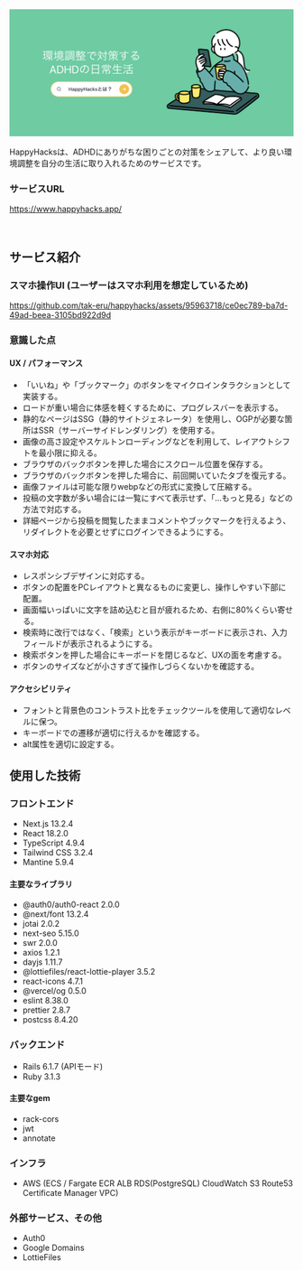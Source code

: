 <img src="./assets/main.png">

HappyHacksは、ADHDにありがちな困りごとの対策をシェアして、より良い環境調整を自分の生活に取り入れるためのサービスです。

### サービスURL
https://www.happyhacks.app/

<br>

## サービス紹介

### スマホ操作UI (ユーザーはスマホ利用を想定しているため)
https://github.com/tak-eru/happyhacks/assets/95963718/ce0ec789-ba7d-49ad-beea-3105bd922d9d

### 意識した点
#### UX / パフォーマンス
- 「いいね」や「ブックマーク」のボタンをマイクロインタラクションとして実装する。
- ロードが重い場合に体感を軽くするために、プログレスバーを表示する。
- 静的なページはSSG（静的サイトジェネレータ）を使用し、OGPが必要な箇所はSSR（サーバーサイドレンダリング）を使用する。
- 画像の高さ設定やスケルトンローディングなどを利用して、レイアウトシフトを最小限に抑える。
- ブラウザのバックボタンを押した場合にスクロール位置を保存する。
- ブラウザのバックボタンを押した場合に、前回開いていたタブを復元する。
- 画像ファイルは可能な限りwebpなどの形式に変換して圧縮する。
- 投稿の文字数が多い場合には一覧にすべて表示せず、「...もっと見る」などの方法で対応する。
- 詳細ページから投稿を閲覧したままコメントやブックマークを行えるよう、リダイレクトを必要とせずにログインできるようにする。

#### スマホ対応
- レスポンシブデザインに対応する。
- ボタンの配置をPCレイアウトと異なるものに変更し、操作しやすい下部に配置。
- 画面幅いっぱいに文字を詰め込むと目が疲れるため、右側に80%くらい寄せる。
- 検索時に改行ではなく、「検索」という表示がキーボードに表示され、入力フィールドが表示されるようにする。
- 検索ボタンを押した場合にキーボードを閉じるなど、UXの面を考慮する。
- ボタンのサイズなどが小さすぎて操作しづらくないかを確認する。

#### アクセシビリティ
- フォントと背景色のコントラスト比をチェックツールを使用して適切なレベルに保つ。
- キーボードでの遷移が適切に行えるかを確認する。
- alt属性を適切に設定する。

## 使用した技術

### フロントエンド
- Next.js 13.2.4
- React 18.2.0
- TypeScript 4.9.4
- Tailwind CSS 3.2.4
- Mantine 5.9.4

#### 主要なライブラリ
- @auth0/auth0-react 2.0.0
- @next/font 13.2.4
- jotai 2.0.2
- next-seo 5.15.0
- swr 2.0.0
- axios 1.2.1
- dayjs 1.11.7
- @lottiefiles/react-lottie-player 3.5.2
- react-icons 4.7.1
- @vercel/og 0.5.0
- eslint 8.38.0
- prettier 2.8.7
- postcss 8.4.20

### バックエンド
- Rails 6.1.7 (APIモード)
- Ruby 3.1.3

#### 主要なgem
- rack-cors
- jwt
- annotate

### インフラ
- AWS (ECS / Fargate ECR ALB RDS(PostgreSQL) CloudWatch S3 Route53 Certificate Manager VPC)

### 外部サービス、その他
- Auth0
- Google Domains
- LottieFiles
